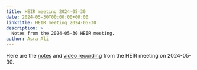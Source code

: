```yaml
---
title: HEIR meeting 2024-05-30
date: 2024-05-30T00:00:00+00:00
linkTitle: HEIR meeting 2024-05-30
description: >
  Notes from the 2024-05-30 HEIR meeting.
author: Asra Ali
---
```


Here are the
[notes](https://docs.google.com/document/d/1mvigwMRTeVQvdpm2hwiewfU8jcJT94ArQBNvngvgkTc/edit?usp=sharing)
and
[video recording](https://drive.google.com/file/d/1CTIyd7HRiNV857VO2EonquWZZlBhysLM/view?usp=sharing)
from the HEIR meeting on 2024-05-30.

<!-- mdformat global-off -->
